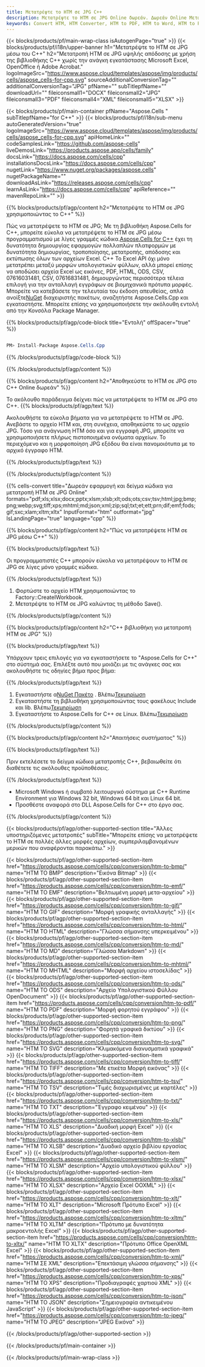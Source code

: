 ```yaml
---
title: Μετατρέψτε το HTM σε JPG C++
description: Μετατρέψτε το HTM σε JPG Online δωρεάν. Δωρεάν Online Μετατροπέας HTM σε JPG. C++ HTM σε JPG. HTM σε JPG μέσω C++.
keywords: Convert HTM, HTM Converter, HTM to PDF, HTM to Word, HTM to PPT, HTM to Image
---
```

{{< blocks/products/pf/main-wrap-class isAutogenPage="true" >}}
{{< blocks/products/pf/i18n/upper-banner h1="Μετατρέψτε το HTM σε JPG μέσω του C++" h2="Μετατροπή HTM σε JPG υψηλής απόδοσης με χρήση της βιβλιοθήκης C++ χωρίς την ανάγκη εγκατάστασης Microsoft Excel, OpenOffice ή Adobe Acrobat." logoImageSrc="https://www.aspose.cloud/templates/aspose/img/products/cells/aspose_cells-for-cpp.svg" sourceAdditionalConversionTag="" additionalConversionTag="JPG" pfName="" subTitlepfName="" downloadUrl="" fileiconsmall1="DOCX" fileiconsmall2="JPG" fileiconsmall3="PDF" fileiconsmall4="XML" fileiconsmall5="XLSX" >}}

{{< blocks/products/pf/main-container pfName="Aspose.Cells " subTitlepfName="for C++" >}}
{{< blocks/products/pf/i18n/sub-menu autoGeneratedVersion="true" logoImageSrc="https://www.aspose.cloud/templates/aspose/img/products/cells/aspose_cells-for-cpp.svg" apiHomeLink="" codeSamplesLink="https://github.com/aspose-cells" liveDemosLink="https://products.aspose.app/cells/family" docsLink="https://docs.aspose.com/cells/cpp" installationsDocsLink="https://docs.aspose.com/cells/cpp" nugetLink="https://www.nuget.org/packages/aspose.cells" nugetPackageName="" downloadAsLink="https://releases.aspose.com/cells/cpp" learnAsLink="https://docs.aspose.com/cells/cpp" apiReference="" mavenRepoLink="" >}}


{{% blocks/products/pf/agp/content h2="Μετατρέψτε το HTM σε JPG χρησιμοποιώντας το C++" %}}

Πώς να μετατρέψετε το HTM σε JPG; Με τη βιβλιοθήκη Aspose.Cells for C++, μπορείτε εύκολα να μετατρέψετε το HTM σε JPG μέσω προγραμματισμού με λίγες γραμμές κώδικα.[Aspose.Cells for C++](https://products.aspose.com/cells/cpp) έχει τη δυνατότητα δημιουργίας εφαρμογών πολλαπλών πλατφορμών με δυνατότητα δημιουργίας, τροποποίησης, μετατροπής, απόδοσης και εκτύπωσης όλων των αρχείων Excel. C++ Το Excel API όχι μόνο μετατρέπει μεταξύ μορφών υπολογιστικών φύλλων, αλλά μπορεί επίσης να αποδώσει αρχεία Excel ως εικόνες, PDF, HTML, ODS, CSV, 07616031481, CSV, 07616831481, δημιουργώντας περισσότερα τέλεια επιλογή για την ανταλλαγή εγγράφων σε βιομηχανικά πρότυπα μορφές. Μπορείτε να κατεβάσετε την τελευταία του έκδοση απευθείας, απλά ανοίξτε[NuGet](https://www.nuget.org/packages/Aspose.Cells.Cpp/) διαχειριστής πακέτων, αναζητήστε Aspose.Cells.Cpp και εγκαταστήστε. Μπορείτε επίσης να χρησιμοποιήσετε την ακόλουθη εντολή από την Κονσόλα Package Manager.

{{% blocks/products/pf/agp/code-block title="Εντολή" offSpacer="true" %}}

```cs

PM> Install-Package Aspose.Cells.Cpp

```

{{% /blocks/products/pf/agp/code-block %}}

{{% /blocks/products/pf/agp/content %}}

{{% blocks/products/pf/agp/content h2="Αποθηκεύστε το HTM σε JPG στο C++ Online δωρεάν" %}}

Το ακόλουθο παράδειγμα δείχνει πώς να μετατρέψετε το HTM σε JPG στο C++.
{{% blocks/products/pf/agp/text %}}

Ακολουθήστε τα εύκολα βήματα για να μετατρέψετε το HTM σε JPG. Ανεβάστε το αρχείο HTM και, στη συνέχεια, αποθηκεύστε το ως αρχείο JPG. Τόσο για ανάγνωση HTM όσο και για εγγραφή JPG, μπορείτε να χρησιμοποιήσετε πλήρως πιστοποιημένα ονόματα αρχείων. Το περιεχόμενο και η μορφοποίηση JPG εξόδου θα είναι πανομοιότυπα με το αρχικό έγγραφο HTM.

{{% /blocks/products/pf/agp/text %}}

{{% /blocks/products/pf/agp/content %}}

{{% cells-convert title="Δωρεάν εφαρμογή και δείγμα κώδικα για μετατροπή HTM σε JPG Online" formats="pdf;xls;xlsx;docx;pptx;xlsm;xlsb;xlt;ods;ots;csv;tsv;html;jpg;bmp;png;webp;svg;tiff;xps;mhtml;md;json;xml;zip;sql;txt;et;ett;prn;dif;emf;fods;gif;sxc;xlam;xltm;xltx" InputFormat="htm" outformat="jpg" IsLandingPage="true" language="cpp" %}}

{{% blocks/products/pf/agp/content h2="Πώς να μετατρέψετε HTM σε JPG μέσω C++" %}}

{{% blocks/products/pf/agp/text %}}

 Οι προγραμματιστές C++ μπορούν εύκολα να μετατρέψουν το HTM σε JPG σε λίγες μόνο γραμμές κώδικα.

{{% /blocks/products/pf/agp/text %}}

1. Φορτώστε το αρχείο HTM χρησιμοποιώντας το Factory::CreateIWorkbook.
1. Μετατρέψτε το HTM σε JPG καλώντας τη μέθοδο Save().

{{% /blocks/products/pf/agp/content %}}

{{% blocks/products/pf/agp/content h2="C++ βιβλιοθήκη για μετατροπή HTM σε JPG" %}}

{{% blocks/products/pf/agp/text %}}

Υπάρχουν τρεις επιλογές για να εγκαταστήσετε το "Aspose.Cells for C++" στο σύστημά σας. Επιλέξτε αυτό που μοιάζει με τις ανάγκες σας και ακολουθήστε τις οδηγίες βήμα προς βήμα:

{{% /blocks/products/pf/agp/text %}}

1.  Εγκαταστήστε α[NuGet Πακέτο](https://www.nuget.org/packages/Aspose.Cells.Cpp/) . Βλέπω[Τεκμηρίωση](https://docs.aspose.com/cells/cpp/installation/#using-nuget-package-manager)
1.  Εγκαταστήστε τη βιβλιοθήκη χρησιμοποιώντας τους φακέλους Include και lib. Βλέπω[Τεκμηρίωση](https://docs.aspose.com/cells/cpp/installation/#using-include-and-lib-folders)
1. Εγκαταστήστε το Aspose.Cells for C++ σε Linux. Βλέπω[Τεκμηρίωση](https://docs.aspose.com/cells/cpp/installation/#installing-asposecells-for-c-in-linux)

{{% /blocks/products/pf/agp/content %}}

{{% blocks/products/pf/agp/content h2="Απαιτήσεις συστήματος" %}}

{{% blocks/products/pf/agp/text %}}

 Πριν εκτελέσετε το δείγμα κώδικα μετατροπής C++, βεβαιωθείτε ότι διαθέτετε τις ακόλουθες προϋποθέσεις.

{{% /blocks/products/pf/agp/text %}}

- Microsoft Windows ή συμβατό λειτουργικό σύστημα με C++ Runtime Environment για Windows 32 bit, Windows 64 bit και Linux 64 bit.
- Προσθέστε αναφορά στο DLL Aspose.Cells for C++ στο έργο σας.

{{% /blocks/products/pf/agp/content %}}


{{< blocks/products/pf/agp/other-supported-section title="Άλλες υποστηριζόμενες μετατροπές" subTitle="Μπορείτε επίσης να μετατρέψετε το HTM σε πολλές άλλες μορφές αρχείων, συμπεριλαμβανομένων μερικών που αναφέρονται παρακάτω." >}}

{{< blocks/products/pf/agp/other-supported-section-item href="https://products.aspose.com/cells/cpp/conversion/htm-to-bmp/" name="HTM TO BMP" description="Εικόνα Bitmap" >}}
{{< blocks/products/pf/agp/other-supported-section-item href="https://products.aspose.com/cells/cpp/conversion/htm-to-emf/" name="HTM TO EMF" description="Βελτιωμένη μορφή μετα-αρχείου" >}}
{{< blocks/products/pf/agp/other-supported-section-item href="https://products.aspose.com/cells/cpp/conversion/htm-to-gif/" name="HTM TO GIF" description="Μορφή γραφικής ανταλλαγής" >}}
{{< blocks/products/pf/agp/other-supported-section-item href="https://products.aspose.com/cells/cpp/conversion/htm-to-html/" name="HTM TO HTML" description="Γλώσσα σήμανσης υπερκειμένου" >}}
{{< blocks/products/pf/agp/other-supported-section-item href="https://products.aspose.com/cells/cpp/conversion/htm-to-md/" name="HTM TO MD" description="Γλώσσα Markdown" >}}
{{< blocks/products/pf/agp/other-supported-section-item href="https://products.aspose.com/cells/cpp/conversion/htm-to-mhtml/" name="HTM TO MHTML" description="Μορφή αρχείου ιστοσελίδας" >}}
{{< blocks/products/pf/agp/other-supported-section-item href="https://products.aspose.com/cells/cpp/conversion/htm-to-ods/" name="HTM TO ODS" description="Αρχείο Υπολογιστικού Φύλλου OpenDocument" >}}
{{< blocks/products/pf/agp/other-supported-section-item href="https://products.aspose.com/cells/cpp/conversion/htm-to-pdf/" name="HTM TO PDF" description="Μορφή φορητού εγγράφου" >}}
{{< blocks/products/pf/agp/other-supported-section-item href="https://products.aspose.com/cells/cpp/conversion/htm-to-png/" name="HTM TO PNG" description="Φορητά γραφικά δικτύου" >}}
{{< blocks/products/pf/agp/other-supported-section-item href="https://products.aspose.com/cells/cpp/conversion/htm-to-svg/" name="HTM TO SVG" description="Κλιμακόμενα διανυσματικά γραφικά" >}}
{{< blocks/products/pf/agp/other-supported-section-item href="https://products.aspose.com/cells/cpp/conversion/htm-to-tiff/" name="HTM TO TIFF" description="Με ετικέτα Μορφή εικόνας" >}}
{{< blocks/products/pf/agp/other-supported-section-item href="https://products.aspose.com/cells/cpp/conversion/htm-to-tsv/" name="HTM TO TSV" description="Τιμές διαχωρισμένες με καρτέλες" >}}
{{< blocks/products/pf/agp/other-supported-section-item href="https://products.aspose.com/cells/cpp/conversion/htm-to-txt/" name="HTM TO TXT" description="Έγγραφο κειμένου" >}}
{{< blocks/products/pf/agp/other-supported-section-item href="https://products.aspose.com/cells/cpp/conversion/htm-to-xls/" name="HTM TO XLS" description="Δυαδική μορφή Excel" >}}
{{< blocks/products/pf/agp/other-supported-section-item href="https://products.aspose.com/cells/cpp/conversion/htm-to-xlsb/" name="HTM TO XLSB" description="Δυαδικό αρχείο βιβλίου εργασίας Excel" >}}
{{< blocks/products/pf/agp/other-supported-section-item href="https://products.aspose.com/cells/cpp/conversion/htm-to-xlsm/" name="HTM TO XLSM" description="Αρχείο υπολογιστικού φύλλου" >}}
{{< blocks/products/pf/agp/other-supported-section-item href="https://products.aspose.com/cells/cpp/conversion/htm-to-xlsx/" name="HTM TO XLSX" description="Αρχείο Excel OOXML" >}}
{{< blocks/products/pf/agp/other-supported-section-item href="https://products.aspose.com/cells/cpp/conversion/htm-to-xlt/" name="HTM TO XLT" description="Microsoft Πρότυπο Excel" >}}
{{< blocks/products/pf/agp/other-supported-section-item href="https://products.aspose.com/cells/cpp/conversion/htm-to-xltm/" name="HTM TO XLTM" description="Πρότυπο με δυνατότητα μακροεντολής Excel" >}}
{{< blocks/products/pf/agp/other-supported-section-item href="https://products.aspose.com/cells/cpp/conversion/htm-to-xltx/" name="HTM TO XLTX" description="Πρότυπο Office OpenXML Excel" >}}
{{< blocks/products/pf/agp/other-supported-section-item href="https://products.aspose.com/cells/cpp/conversion/htm-to-xml/" name="HTM ΣΕ XML" description="Επεκτάσιμη γλώσσα σήμανσης" >}}
{{< blocks/products/pf/agp/other-supported-section-item href="https://products.aspose.com/cells/cpp/conversion/htm-to-xps/" name="HTM TO XPS" description="Προδιαγραφές χαρτιού XML" >}}
{{< blocks/products/pf/agp/other-supported-section-item href="https://products.aspose.com/cells/cpp/conversion/htm-to-json/" name="HTM TO JSON" description="Σημειογραφία αντικειμένου JavaScript" >}}
{{< blocks/products/pf/agp/other-supported-section-item href="https://products.aspose.com/cells/cpp/conversion/htm-to-jpeg/" name="HTM TO JPEG" description="JPEG Εικόνα" >}}

{{< /blocks/products/pf/agp/other-supported-section >}}

{{< /blocks/products/pf/main-container >}}
    
{{< /blocks/products/pf/main-wrap-class >}}
